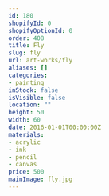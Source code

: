 ```yaml
---
id: 180
shopifyId: 0
shopifyOptionId: 0
order: 408
title: Fly
slug: fly
url: art-works/fly
aliases: []
categories:
- painting
inStock: false
isVisible: false
location: ""
height: 50
width: 60
date: 2016-01-01T00:00:00Z
materials:
- acrylic
- ink
- pencil
- canvas
price: 500
mainImage: fly.jpg
---
```

